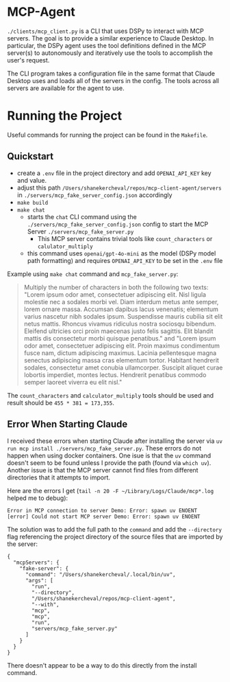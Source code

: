 # MCP-Agent

`./clients/mcp_client.py` is a CLI that uses DSPy to interact with MCP servers. The goal is to provide a similar experience to Claude Desktop. In particular, the DSPy agent uses the tool definitions defined in the MCP server(s) to autonomously and iteratively use the tools to accomplish the user's request.

The CLI program takes a configuration file in the same format that Claude Desktop uses and loads all of the servers in the config. The tools across all servers are available for the agent to use.

# Running the Project

Useful commands for running the project can be found in the `Makefile`.

## Quickstart

- create a `.env` file in the project directory and add `OPENAI_API_KEY` key and value.
- adjust this path `/Users/shanekercheval/repos/mcp-client-agent/servers` in `./servers/mcp_fake_server_config.json` accordingly
- `make build`
- `make chat` 
    - starts the `chat` CLI command using the `./servers/mcp_fake_server_config.json` config to start the MCP Server `./servers/mcp_fake_server.py`
        - This MCP server contains trivial tools like `count_characters` or `calulator_multiply`
    - this command uses `openai/gpt-4o-mini` as the model (DSPy model path formatting) and requires `OPENAI_API_KEY` to be set in the `.env` file

Example using `make chat` command and `mcp_fake_server.py`:

> Multiply the number of characters in both the following two texts: "Lorem ipsum odor amet, consectetuer adipiscing elit. Nisl ligula molestie nec a sodales morbi vel. Diam interdum metus ante semper, lorem ornare massa. Accumsan dapibus lacus venenatis; elementum varius nascetur nibh sodales ipsum. Suspendisse mauris cubilia sit elit netus mattis. Rhoncus vivamus ridiculus nostra sociosqu bibendum. Eleifend ultricies orci proin maecenas justo felis sagittis. Elit blandit mattis dis consectetur morbi quisque penatibus." and "Lorem ipsum odor amet, consectetuer adipiscing elit. Proin maximus condimentum fusce nam, dictum adipiscing maximus. Lacinia pellentesque magna senectus adipiscing massa cras elementum tortor. Habitant hendrerit sodales, consectetur amet conubia ullamcorper. Suscipit aliquet curae lobortis imperdiet, montes lectus. Hendrerit penatibus commodo semper laoreet viverra eu elit nisl."

The `count_characters` and `calculator_multiply` tools should be used and result should be `455 * 381 = 173,355`.

## Error When Starting Claude

I received these errors when starting Claude after installing the server via `uv run mcp install ./servers/mcp_fake_server.py`. These errors do not happen when using docker containers. One isue is that the `uv` command doesn't seem to be found unless I provide the path (found via `which uv`). Another issue is that the MCP server cannot find files from different directories that it attempts to import.

Here are the errors I get (`tail -n 20 -F ~/Library/Logs/Claude/mcp*.log` helped me to debug):

```
Error in MCP connection to server Demo: Error: spawn uv ENOENT
[error] Could not start MCP server Demo: Error: spawn uv ENOENT
```

The solution was to add the full path to the `command` and add the `--directory` flag referencing the project directory of the source files that are imported by the server:

```
{
  "mcpServers": {
    "fake-server": {
      "command": "/Users/shanekercheval/.local/bin/uv",
      "args": [
        "run",
        "--directory", 
        "/Users/shanekercheval/repos/mcp-client-agent",
        "--with",
        "mcp",
        "mcp",
        "run",
        "servers/mcp_fake_server.py"
      ]
    }
  }
}
```

There doesn't appear to be a way to do this directly from the install command.
